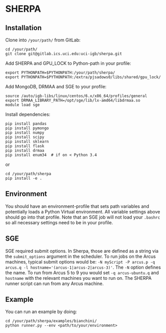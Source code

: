 # SHERPA

## Installation
Clone into ```/your/path/``` from GitLab:
```
cd /your/path/
git clone git@gitlab.ics.uci.edu:uci-igb/sherpa.git
```

Add SHERPA and GPU_LOCK to Python-path in your profile:
```
export PYTHONPATH=$PYTHONPATH:/your/path/sherpa/
export PYTHONPATH=$PYTHONPATH:/extra/pjsadows0/libs/shared/gpu_lock/
```

Add MongoDB, DRMAA and SGE to your profile:
```
source /auto/igb-libs/linux/centos/6.x/x86_64/profiles/general
export DRMAA_LIBRARY_PATH=/opt/sge/lib/lx-amd64/libdrmaa.so
module load sge
```

Install dependencies:
```
pip install pandas
pip install pymongo
pip install numpy
pip install scipy
pip install sklearn
pip install flask
pip install drmaa
pip install enum34  # if on < Python 3.4
```
or
```
cd /your/path/sherpa
pip install -e .
```


## Environment
You should have an environment-profile that sets path variables and potentially loads a Python Virtual environment. All variable settings above should go into that profile. Note that an SGE job will not load your `.bashrc` so all necessary settings need to be in your profile.

## SGE
SGE required submit options. In Sherpa, those are defined as a string via the `submit_options` argument in the scheduler. To run jobs on the Arcus machines, typical submit options would be: 
```-N myScript -P arcus.p -q arcus.q -l hostname='(arcus-1|arcus-2|arcus-3)'```.
The `-N` option defines the name. To run from Arcus 5 to 9 you would set `-q arcus-ubuntu.q` and `hostname` with the relevant machines you want to run on. The SHERPA runner script can run from any Arcus machine.

## Example
You can run an example by doing:
```
cd /your/path/sherpa/examples/bianchini/
python runner.py --env <path/to/your/environment>
```


